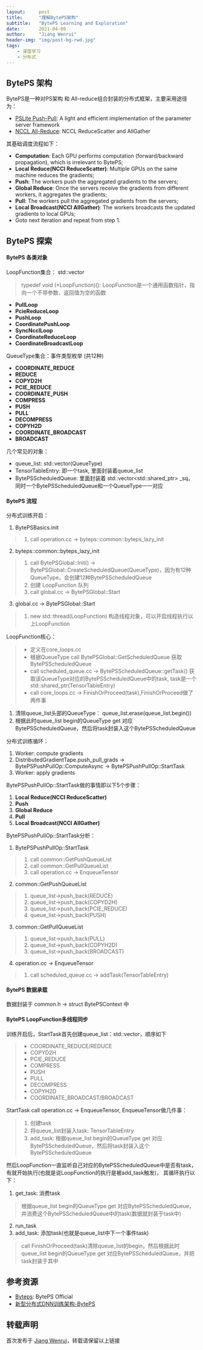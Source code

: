 ```yaml
---
layout:     post
title:      "理解BytePS架构"
subtitle:   "BytePS Learning and Exploration"
date:       2021-04-09
author:     "Jiang Wenrui"
header-img: "img/post-bg-rwd.jpg"
tags:
    - 深度学习
    - 分布式
---
```


## BytePS 架构

BytePS是一种对PS架构 和 All-reduce组合封装的分布式框架，主要采用途径为：
* [PSLite Push-Pull](https://github.com/dmlc/ps-lite): A light and efficient implementation of the parameter server framework
* [NCCL All-Reduce](https://docs.nvidia.com/deeplearning/nccl/user-guide/docs/usage/operations.html#reducescatter): NCCL ReduceScatter and AllGather

其基础调度流程如下：
* **Computation**: Each GPU performs computation (forward/backward propagation), which is irrelevant to BytePS;
* **Local Reduce(NCCl ReduceScatter)**: Multiple GPUs on the same machine reduces the gradients;
* **Push**: The workers push the aggregated gradients to the servers;
* **Global Reduce**: Once the servers receive the gradients from different workers, it aggregates the gradients;
* **Pull**: The workers pull the aggregated gradients from the servers;
* **Local Broadcast(NCCl AllGather)**: The workers broadcasts the updated gradients to local GPUs;
* Goto next iteration and repeat from step 1.

## BytePS 探索

#### BytePS 各类对象
LoopFunction集合： std::vector<LoopFunction>
> typedef void (*LoopFunction)(): LoopFunction是一个通用函数指针，指向一个不带参数、返回值为空的函数

* **PullLoop**
* **PcieReduceLoop**
* **PushLoop**
* **CoordinatePushLoop**
* **SyncNcclLoop**
* **CoordinateReduceLoop**
* **CoordinateBroadcastLoop**


QueueType集合：事件类型枚举 (共12种)
* **COORDINATE_REDUCE**
* **REDUCE**
* **COPYD2H**
* **PCIE_REDUCE**
* **COORDINATE_PUSH**
* **COMPRESS**
* **PUSH**
* **PULL**
* **DECOMPRESS**
* **COPYH2D**
* **COORDINATE_BROADCAST**
* **BROADCAST**

几个常见的对象：
* queue_list: std::vector(QueueType)
* TensorTableEntry: 即一个task, 里面封装着queue_list
* BytePSScheduledQueue:  里面封装着 std::vector<std::shared_ptr<TensorTableEntry>> _sq，同时一个BytePSScheduledQueue和一个QueueType一一对应


#### BytePS 流程
分布式训练开启：
1. BytePSBasics.init
> 1. call operation.cc -> byteps::common::byteps_lazy_init
2. byteps::common::byteps_lazy_init
> 1. call BytePSGlobal::Init() -> BytePSGlobal::CreateScheduledQueue(QueueType)，因为有12种QueueType，会创建12种BytePSScheduledQueue
> 2. 创建 LoopFunction 队列
> 3. call global.cc -> BytePSGlobal::Start
3. global.cc -> BytePSGlobal::Start
> 1. new std::thread(LoopFunction) 构造线程对象，可以开启线程执行以上LoopFunction

LoopFunction核心：
> * 定义在core_loops.cc
> * 根据QueueType call BytePSGlobal::GetScheduledQueue 获取 BytePSScheduledQueue
> * call scheduled_queue.cc -> BytePSScheduledQueue::getTask() 获取该QueueType对应的BytePSScheduledQueue中的task, task是一个std::shared_ptr(TensorTableEntry)
> * call core_loops.cc -> FinishOrProceed(task),FinishOrProceed做了两件事

1. 清除queue_list头部的QueueType： queue_list.erase(queue_list.begin())
2. 根据此时queue_list begin的QueueType get 对应BytePSScheduledQueue，然后将task封装入这个BytePSScheduledQueue

分布式训练循环：
1. Worker: compute gradients
2. DistributedGradientTape.push_pull_grads -> BytePSPushPullOp::ComputeAsync -> BytePSPushPullOp::StartTask
2. Worker: apply gradients

BytePSPushPullOp::StartTask做的事情即以下5个步骤：
1. **Local Reduce(NCCl ReduceScatter)**
2. **Push**
3. **Global Reduce**
4. **Pull**
5. **Local Broadcast(NCCl AllGather)**

BytePSPushPullOp::StartTask分析：
1. BytePSPushPullOp::StartTask
> 1. call common::GetPushQueueList
> 2. call common::GetPullQueueList
> 3. call operation.cc -> EnqueueTensor

2. common::GetPushQueueList
> 1. queue_list->push_back(REDUCE)
> 2. queue_list->push_back(COPYD2H)
> 3. queue_list->push_back(PCIE_REDUCE)
> 4. queue_list->push_back(PUSH)

3. common::GetPullQueueList 
> 1. queue_list->push_back(PULL)
> 2. queue_list->push_back(COPYH2D)
> 3. queue_list->push_back(BROADCAST)

4. operation.cc -> EnqueueTensor
> 1. call scheduled_queue.cc -> addTask(TensorTableEntry)

#### BytePS 数据承载
数据封装于 common.h -> struct BytePSContext 中

#### BytePS LoopFunction多线程同步 
训练开启后，StartTask首先创建queue_list：std::vector<QueueType>，顺序如下
> * COORDINATE_REDUCE/REDUCE
> * COPYD2H
> * PCIE_REDUCE
> * COMPRESS
> * PUSH
> * PULL
> * DECOMPRESS
> * COPYH2D
> * COORDINATE_BROADCAST/BROADCAST

StartTask call operation.cc -> EnqueueTensor, EnqueueTensor做几件事：
> 1. 创建task
> 2. 将queue_list封装入task: TensorTableEntry
> 3. add_task: 根据queue_list begin的QueueType get 对应BytePSScheduledQueue，然后将task封装入这个BytePSScheduledQueue

然后LoopFunction一直监听自己对应的BytePSScheduledQueue中是否有task，有就开始执行(也就是说LoopFunction的执行是被add_task触发)， 其循环执行以下：
1. get_task: 消费task
>  根据queue_list begin的QueueType get 对应BytePSScheduledQueue，并消费这个BytePSScheduledQueue中的task(数据就封装于task中)
2. run_task
3. add_task: 添加task(也就是queue_list中下一个事件task)
>  call FinishOrProceed(task)清除queue_list的begin，然后根据此时queue_list begin的QueueType get 对应BytePSScheduledQueue，并把task封装于其中

## 参考资源

* [Byteps](https://github.com/bytedance/byteps): BytePS Official
* [新型分布式DNN训练架构-BytePS](https://coladrill.github.io/2020/12/19/%E6%96%B0%E5%9E%8B%E5%88%86%E5%B8%83%E5%BC%8FDNN%E8%AE%AD%E7%BB%83%E6%9E%B6%E6%9E%84-BytePS/)


## 转载声明

首次发布于 [Jiang Wenrui](http://wenruij.github.io)，转载请保留以上链接
